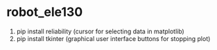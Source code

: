# robot_ele130

1. pip install reliability (cursor for selecting data in matplotlib)
2. pip install tkinter (graphical user interface buttons for stopping plot)
<!-- pip install mplcursors -->
